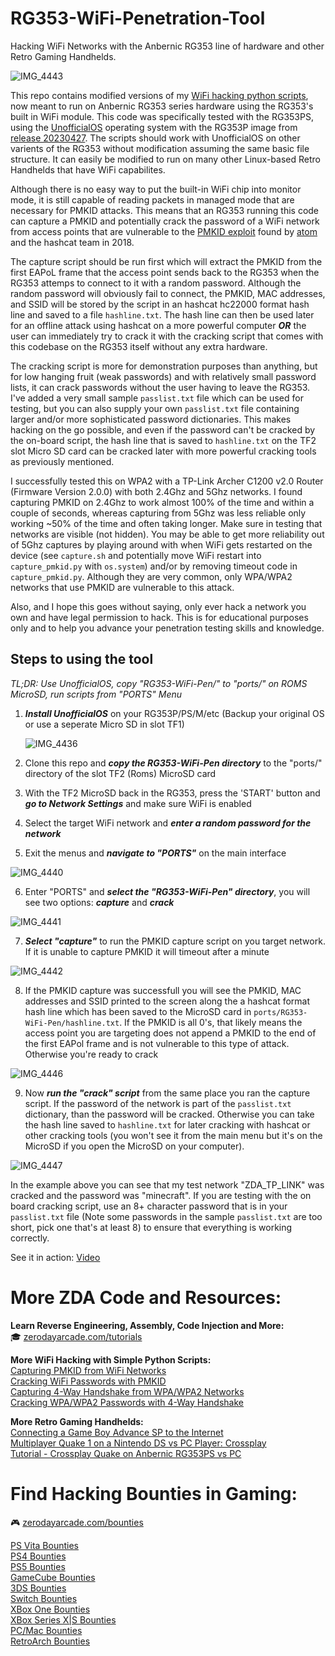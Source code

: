 # RG353-WiFi-Penetration-Tool
Hacking WiFi Networks with the Anbernic RG353 line of hardware and other Retro Gaming Handhelds.

![IMG_4443](https://github.com/ZeroDayArcade/RG353-WiFi-Penetration-Tool/assets/141867962/f7f63333-83e5-4249-9d8c-b1e4334692a5)

This repo contains modified versions of my <a href="https://github.com/search?q=owner%3AZeroDayArcade+wpa&type=repositories">WiFi hacking python scripts</a>, now meant to run on Anbernic RG353 series hardware using the RG353's built in WiFi module. This code was specifically tested with the RG353PS, using the <a href="https://github.com/RetroGFX/UnofficialOS">UnofficialOS</a> operating system with the RG353P image from <a href="https://github.com/RetroGFX/UnofficialOS/releases/tag/20230427">release 20230427</a>. The scripts should work with UnofficialOS on other varients of the RG353 without modification assuming the same basic file structure. It can easily be modified to run on many other Linux-based Retro Handhelds that have WiFi capabilites.

Although there is no easy way to put the built-in WiFi chip into monitor mode, it is still capable of reading packets in managed mode that are necessary for PMKID attacks. This means that an RG353 running this code can capture a PMKID and potentially crack the password of a WiFi network from access points that are vulnerable to the <a href="https://hashcat.net/forum/thread-7717.html">PMKID exploit</a> found by <a href="https://hashcat.net/forum/user-1.html">atom</a> and the hashcat team in 2018. 

The capture script should be run first which will extract the PMKID from the first EAPoL frame that the access point sends back to the RG353 when the RG353 attemps to connect to it with a random password. Although the random password will obviously fail to connect, the PMKID, MAC addresses, and SSID will be stored by the script in an hashcat hc22000 format hash line and saved to a file `hashline.txt`. The hash line can then be used later for an offline attack using hashcat on a more powerful computer ***OR*** the user can immediately try to crack it with the cracking script that comes with this codebase on the RG353 itself without any extra hardware. 

The cracking script is more for demonstration purposes than anything, but for low hanging fruit (weak passwords) and with relatively small password lists, it can crack passwords without the user having to leave the RG353. I've added a very small sample `passlist.txt` file which can be used for testing, but you can also supply your own `passlist.txt` file containing larger and/or more sophisticated password dictionaries. This makes hacking on the go possible, and even if the password can't be cracked by the on-board script, the hash line that is saved to `hashline.txt` on the TF2 slot Micro SD card can be cracked later with more powerful cracking tools as previously mentioned. 

I successfully tested this on WPA2 with a TP-Link Archer C1200 v2.0 Router (Firmware Version 2.0.0) with both 2.4Ghz and 5Ghz networks. I found capturing PMKID on 2.4Ghz to work almost 100% of the time and within a couple of seconds, whereas capturing from 5Ghz was less reliable only working ~50% of the time and often taking longer. Make sure in testing that networks are visible (not hidden). You may be able to get more reliability out of 5Ghz captures by playing around with when WiFi gets restarted on the device (see `capture.sh` and potentially move WiFi restart into `capture_pmkid.py` with `os.system`) and/or by removing timeout code in `capture_pmkid.py`. Although they are very common, only WPA/WPA2 networks that use PMKID are vulnerable to this attack. 

Also, and I hope this goes without saying, only ever hack a network you own and have legal permission to hack. This is for educational purposes only and to help you advance your penetration testing skills and knowledge.

## Steps to using the tool

*TL;DR: Use UnofficialOS, copy "RG353-WiFi-Pen/" to "ports/" on ROMS MicroSD, run scripts from "PORTS" Menu*

1. ***Install UnofficialOS*** on your RG353P/PS/M/etc (Backup your original OS or use a seperate Micro SD in slot TF1)  

   ![IMG_4436](https://github.com/ZeroDayArcade/RG353-WiFi-Penetration-Tool/assets/141867962/71d1aa06-79b2-4d0d-a694-41d314c5d848)
2. Clone this repo and ***copy the RG353-WiFi-Pen directory*** to the "ports/" directory of the slot TF2 (Roms) MicroSD card
3. With the TF2 MicroSD back in the RG353, press the 'START' button and ***go to Network Settings*** and make sure WiFi is enabled
4. Select the target WiFi network and ***enter a random password for the network***
5. Exit the menus and ***navigate to "PORTS"*** on the main interface  

![IMG_4440](https://github.com/ZeroDayArcade/RG353-WiFi-Penetration-Tool/assets/141867962/feba237b-55b2-4772-b7d2-2da3cb9984c8)

6. Enter "PORTS" and ***select the "RG353-WiFi-Pen" directory***, you will see two options: ***capture*** and ***crack***  

![IMG_4441](https://github.com/ZeroDayArcade/RG353-WiFi-Penetration-Tool/assets/141867962/5bc2a269-7498-40a8-9a5e-a3cd1e639ad6)

7. ***Select "capture"*** to run the PMKID capture script on you target network. If it is unable to capture PMKID it will timeout after a minute  

![IMG_4442](https://github.com/ZeroDayArcade/RG353-WiFi-Penetration-Tool/assets/141867962/00b487eb-8bac-4436-a887-2e33b36a9857)

8. If the PMKID capture was successfull you will see the PMKID, MAC addresses and SSID printed to the screen along the a hashcat format hash line which has been saved to the MicroSD card in `ports/RG353-WiFi-Pen/hashline.txt`. If the PMKID is all 0's, that likely means the access point you are targeting does not append a PMKID to the end of the first EAPol frame and is not vulnerable to this type of attack. Otherwise you're ready to crack  

![IMG_4446](https://github.com/ZeroDayArcade/RG353-WiFi-Penetration-Tool/assets/141867962/29c31f4e-e487-4020-85dd-600004586860)

9. Now ***run the "crack" script*** from the same place you ran the capture script. If the password of the network is part of the `passlist.txt` dictionary, than the password will be cracked. Otherwise you can take the hash line saved to `hashline.txt` for later cracking with hashcat or other cracking tools (you won't see it from the main menu but it's on the MicroSD if you open the MicroSD on your computer).  

![IMG_4447](https://github.com/ZeroDayArcade/RG353-WiFi-Penetration-Tool/assets/141867962/5d5e5f28-5455-4596-bed9-8933b5f54ea7)

In the example above you can see that my test network "ZDA_TP_LINK" was cracked and the password was "minecraft". If you are testing with the on board cracking script, use an 8+ character password that is in your `passlist.txt` file (Note some passwords in the sample `passlist.txt` are too short, pick one that's at least 8) to ensure that everything is working correctly.

See it in action: <a href="https://www.youtube.com/shorts/67YwaNE3pF4">Video</a>

# More ZDA Code and Resources:
**Learn Reverse Engineering, Assembly, Code Injection and More:**  
🎓  <a href="https://zerodayarcade.com/tutorials">zerodayarcade.com/tutorials</a> 

**More WiFi Hacking with Simple Python Scripts:**  
<a href="https://github.com/ZeroDayArcade/capture-pmkid-wpa-wifi-hacking">Capturing PMKID from WiFi Networks</a>  
<a href="https://github.com/ZeroDayArcade/wpa-password-cracking-with-pmkid/">Cracking WiFi Passwords with PMKID</a>  
<a href="https://github.com/ZeroDayArcade/capture-handshake-wpa-wifi-hacking">Capturing 4-Way Handshake from WPA/WPA2 Networks</a>  
<a href="https://github.com/ZeroDayArcade/cracking-wpa-with-handshake">Cracking WPA/WPA2 Passwords with 4-Way Handshake</a>  

**More Retro Gaming Handhelds:**  
<a href="https://www.youtube.com/shorts/auvxesBrZwU">Connecting a Game Boy Advance SP to the Internet</a>  
<a href="https://www.youtube.com/shorts/94pTU2rXiVE">Multiplayer Quake 1 on a Nintendo DS vs PC Player: Crossplay</a>  
<a href="https://zerodayarcade.com/tutorials/anbernic-rg353-quake-multiplayer">Tutorial - Crossplay Quake on Anbernic RG353PS vs PC</a>

# Find Hacking Bounties in Gaming:
🎮  <a href="https://zerodayarcade.com/bounties">zerodayarcade.com/bounties</a>

<a href="https://zerodayarcade.com/bounties/ps-vita">PS Vita Bounties</a>  
<a href="https://zerodayarcade.com/bounties/ps4">PS4 Bounties</a>  
<a href="https://zerodayarcade.com/bounties/ps5">PS5 Bounties</a>  
<a href="https://zerodayarcade.com/bounties/gamecube">GameCube Bounties</a>  
<a href="https://zerodayarcade.com/bounties/3ds">3DS Bounties</a>  
<a href="https://zerodayarcade.com/bounties/switch">Switch Bounties</a>  
<a href="https://zerodayarcade.com/bounties/xbox-one">XBox One Bounties</a>  
<a href="https://zerodayarcade.com/bounties/xbox-series-x-s">XBox Series X|S Bounties</a>  
<a href="https://zerodayarcade.com/bounties/pc">PC/Mac Bounties</a>  
<a href="https://zerodayarcade.com/bounties/other">RetroArch Bounties</a>  


